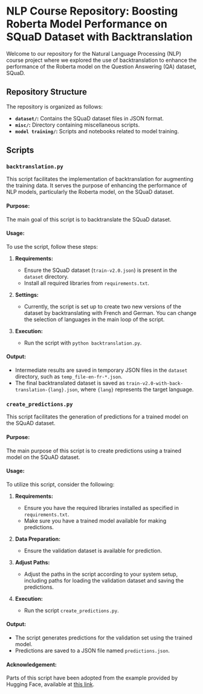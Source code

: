 # NLP Course Repository: Boosting Roberta Model Performance on SQuaD Dataset with Backtranslation

Welcome to our repository for the Natural Language Processing (NLP) course project where we explored the use of backtranslation to enhance the performance of the Roberta model on the Question Answering (QA) dataset, SQuaD.


## Repository Structure

The repository is organized as follows:

- **`dataset/`:** Contains the SQuaD dataset files in JSON format.
- **`misc/`:** Directory containing miscellaneous scripts.
- **`model training/`:** Scripts and notebooks related to model training.

## Scripts

### `backtranslation.py`

This script facilitates the implementation of backtranslation for augmenting the training data. It serves the purpose of enhancing the performance of NLP models, particularly the Roberta model, on the SQuaD dataset. 

#### Purpose:
The main goal of this script is to backtranslate the SQuaD dataset.

#### Usage:
To use the script, follow these steps:

1. **Requirements:**
   - Ensure the SQuaD dataset (`train-v2.0.json`) is present in the `dataset` directory.
   - Install all required libraries from `requirements.txt`.

2. **Settings:**
    - Currently, the script is set up to create two new versions of the dataset by backtranslating with French and German. You can change the selection of languages in the main loop of the script.

3. **Execution:**
    - Run the script with `python backtranslation.py`.

#### Output:
   - Intermediate results are saved in temporary JSON files in the `dataset` directory, such as `temp_file-en-fr-*.json`.
   - The final backtranslated dataset is saved as `train-v2.0-with-back-translation-{lang}.json`, where `{lang}` represents the target language.


### `create_predictions.py`

This script facilitates the generation of predictions for a trained model on the SQuAD dataset.

#### Purpose:
The main purpose of this script is to create predictions using a trained model on the SQuAD dataset.

#### Usage:
To utilize this script, consider the following:

1. **Requirements:**
   - Ensure you have the required libraries installed as specified in `requirements.txt`.
   - Make sure you have a trained model available for making predictions.

2. **Data Preparation:**
   - Ensure the validation dataset is available for prediction.

3. **Adjust Paths:**
   - Adjust the paths in the script according to your system setup, including paths for loading the validation dataset and saving the predictions.

4. **Execution:**
   - Run the script `create_predictions.py`.

#### Output:
   - The script generates predictions for the validation set using the trained model.
   - Predictions are saved to a JSON file named `predictions.json`.

#### Acknowledgement:
Parts of this script have been adopted from the example provided by Hugging Face, available at [this link](https://github.com/huggingface/notebooks/blob/main/examples/question_answering.ipynb).


